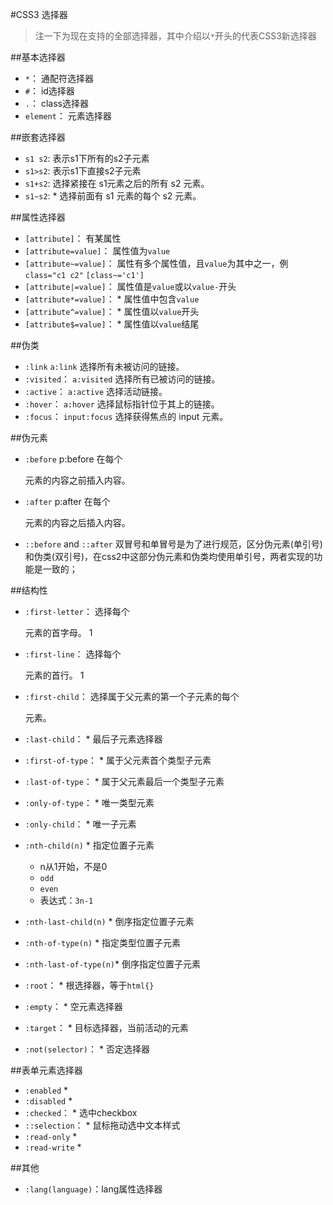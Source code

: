 #CSS3 选择器
> 注一下为现在支持的全部选择器，其中介绍以`*`开头的代表CSS3新选择器

##基本选择器
+ `*`：			通配符选择器
+ `#`：			id选择器
+ `.`：			class选择器
+ `element`：	元素选择器

##嵌套选择器
+ `s1 s2`:	表示s1下所有的s2子元素
+ `s1>s2`:	表示s1下直接s2子元素
+ `s1+s2`:	选择紧接在 s1元素之后的所有 s2 元素。
+ `s1~s2`:	* 选择前面有 s1 元素的每个 s2 元素。

##属性选择器
+ `[attribute]`：			有某属性
+ `[attribute=value]`：		属性值为`value`
+ `[attribute~=value]`：	属性有多个属性值，且`value`为其中之一，例`class="c1 c2"` `[class~='c1']`
+ `[attribute|=value]`：	属性值是`value`或以`value-`开头
+ `[attribute*=value]`：	* 属性值中包含`value`
+ `[attribute^=value]`：	* 属性值以`value`开头
+ `[attribute$=value]`：	* 属性值以`value`结尾

##伪类
+ `:link`		`a:link`		选择所有未被访问的链接。
+ `:visited`：	`a:visited`		选择所有已被访问的链接。	
+ `:active`：	`a:active`		选择活动链接。	
+ `:hover`：	`a:hover`		选择鼠标指针位于其上的链接。	
+ `:focus`：	`input:focus`	选择获得焦点的 input 元素。

##伪元素
+ `:before`	p:before	在每个 <p> 元素的内容之前插入内容。
+ `:after`	p:after		在每个 <p> 元素的内容之后插入内容。
+ `::before` and `::after`
双冒号和单冒号是为了进行规范，区分伪元素(单引号)和伪类(双引号)，在css2中这部分伪元素和伪类均使用单引号，两者实现的功能是一致的；


##结构性
+ `:first-letter`：		选择每个 <p> 元素的首字母。	1
+ `:first-line`：		选择每个 <p> 元素的首行。	1
+ `:first-child`：		选择属于父元素的第一个子元素的每个 <p> 元素。
+ `:last-child`：		* 最后子元素选择器
+ `:first-of-type`：	* 属于父元素首个类型子元素
+ `:last-of-type`：		* 属于父元素最后一个类型子元素
+ `:only-of-type`：		* 唯一类型元素
+ `:only-child`：		* 唯一子元素
+ `:nth-child(n)`		* 指定位置子元素
	- n从1开始，不是0	
	- `odd`
	- `even`
	- 表达式：`3n-1`
+ `:nth-last-child(n)`	* 倒序指定位置子元素
+ `:nth-of-type(n)`		* 指定类型位置子元素
+ `:nth-last-of-type(n)`* 倒序指定位置子元素

+ `:root`：				* 根选择器，等于`html{}`
+ `:empty`：			* 空元素选择器
+ `:target`：			* 目标选择器，当前活动的元素
+ `:not(selector)`：	* 否定选择器

##表单元素选择器
+ `:enabled`		*
+ `:disabled`		*
+ `:checked`：		* 选中checkbox
+ `::selection`：	* 鼠标拖动选中文本样式
+ `:read-only`		*
+ `:read-write`		*


##其他
+ `:lang(language)`：lang属性选择器
